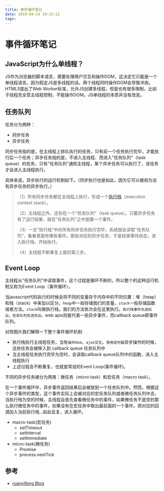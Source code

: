 ```yaml
---
title: 事件循环笔记
date: 2019-04-24 19:32:21
tags:
---
```


# 事件循环笔记

## JavaScript为什么单线程？

JS作为浏览器的脚本语言，需要处理用户交互和操作DOM，这决定它只能是一个单线程语言。因为假定JS是多线程的话，两个线程同时操作DOM会导致冲突。HTML5提出了Web Worker标准，允许JS创建多线程，但是也有很多限制，比如子线程完全受主线程控制，不能操作DOM。JS单线程的本质并没有改变。

## 任务队列

任务分为两种：

* 同步任务
* 异步任务

同步任务指的是，在主线程上排队执行的任务，只有前一个任务执行完毕，才能执行后一个任务；异步任务指的是，不进入主线程、而进入"任务队列"（task queue）的任务，只有"任务队列"通知主线程，某个异步任务可以执行了，该任务才会进入主线程执行。

具体来说，异步执行的运行机制如下。（同步执行也是如此，因为它可以被视为没有异步任务的异步执行。）

> （1）所有同步任务都在主线程上执行，形成一个[执行栈](http://www.ruanyifeng.com/blog/2013/11/stack.html)（execution context stack）。
>
> （2）主线程之外，还存在一个"任务队列"（task queue）。只要异步任务有了运行结果，就在"任务队列"之中放置一个事件。
>
> （3）一旦"执行栈"中的所有同步任务执行完毕，系统就会读取"任务队列"，看看里面有哪些事件。那些对应的异步任务，于是结束等待状态，进入执行栈，开始执行。
>
> （4）主线程不断重复上面的第三步。

## Event Loop

主线程从"任务队列"中读取事件，这个过程是循环不断的，所以整个的这种运行机制又称为Event Loop（事件循环）。

当javascript代码执行的时候会将不同的变量存于内存中的不同位置：堆（heap）和栈（stack）中来加以区分，`heap`中一般存储我们的变量，`stack`一般存储函数或者方法。`stack`叫做执行栈，我们的方法依次会在这里执行。`执行栈事件先进后出，任务队列先进先出。`web apis则是代表一些异步事件，而callback queue即事件队列。

对照图片我们解释一下整个事件循环机制

- 执行栈执行主线程任务，当有`操作dom`，`ajax交互`，`使用定时器`异步操作的时候，这些任务会被移入到 callback queue 任务队列中
- 当主线程任务执行完毕为空时，会读取callback queue队列中的函数，进入主线程执行
- 上述过程会不断重复，也就是常说的Event Loop(事件循环)。

不同的异步任务被分为两类：微任务（micro task）和宏任务（macro task）。

在一个事件循环中，异步事件返回结果后会被放到一个任务队列中。然而，根据这个异步事件的类型，这个事件实际上会被对应的宏任务队列或者微任务队列中去，当执行栈为空的时候，主线程会首先查看微任务中的事件，如果微任务不是空的那么执行微任务中的事件，如果没有在宏任务中取出最前面的一个事件。把对应的回调加入当前执行栈...如此反复，进入循环。

- macro-task(宏任务) 
  - setTimeout
  - setInterval
  - setImmediate
- micro-task(微任务) 
  - Promise
  - process.nextTick

## 参考
* [ruanyifeng Blog](http://www.ruanyifeng.com/blog/)
